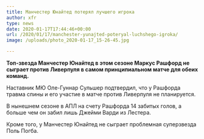 ```yaml
---
title: Манчестер Юнайтед потерял лучшего игрока
author: xfr
type: news
date: 2020-01-17T17:44:46+00:00
url: /2020/01/17/manchester-yunajted-poteryal-luchshego-igroka/
image: /uploads/photo_2020-01-17_15-26-45.jpg

---
```

**Топ-звезда Манчестер Юнайтед в этом сезоне Маркус Рашфорд не сыграет против Ливерпуля в самом принципиальном матче для обеих команд.**

Наставник МЮ Оле-Гуннар Сульшер подтвердил, что у Рашфорда травма спины и его участие в матче против Ливерпуля не планируется.

В нынешнем сезоне в АПЛ на счету Рашфорда 14 забитых голов, а больше чем он забил лишь Джейми Варди из Лестера.

Кроме того, у Манчестер Юнайтед не сыграет проблемная суперзвезда Поль Погба.